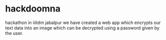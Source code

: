 # hackdoomna
hackathon in iiitdm jabalpur
we have created a web app which encrypts our text data into an image which can be decrypted using a password given by the user. 
